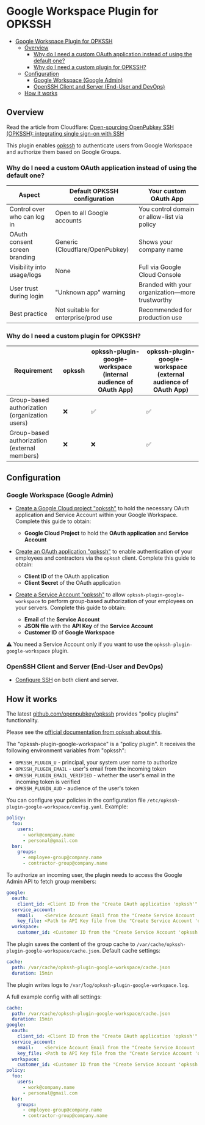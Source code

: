 # Google Workspace Plugin for OPKSSH

- [Google Workspace Plugin for OPKSSH](#google-workspace-plugin-for-opkssh)
  - [Overview](#overview)
    - [Why do I need a custom OAuth application instead of using the default one?](#why-do-i-need-a-custom-oauth-application-instead-of-using-the-default-one)
    - [Why do I need a custom plugin for OPKSSH?](#why-do-i-need-a-custom-plugin-for-opkssh)
  - [Configuration](#configuration)
    - [Google Workspace (Google Admin)](#google-workspace-google-admin)
    - [OpenSSH Client and Server (End-User and DevOps)](#openssh-client-and-server-end-user-and-devops)
  - [How it works](#how-it-works)

## Overview

Read the article from Cloudflare: [Open-sourcing OpenPubkey SSH (OPKSSH): integrating single sign-on with SSH](https://blog.cloudflare.com/open-sourcing-openpubkey-ssh-opkssh-integrating-single-sign-on-with-ssh/)

This plugin enables [opkssh](https://github.com/openpubkey/opkssh) to authenticate users from Google Workspace and authorize them based on Google Groups.

### Why do I need a custom OAuth application instead of using the default one?

| Aspect                        | Default OPKSSH configuration         | Your custom OAuth App                       |
| ----------------------------- | ------------------------------------ | ------------------------------------------- |
| Control over who can log in   | Open to all Google accounts          | You control domain or allow-list via policy |
| OAuth consent screen branding | Generic (Cloudflare/OpenPubkey)      | Shows your company name                     |
| Visibility into usage/logs    | None                                 | Full via Google Cloud Console               |
| User trust during login       | "Unknown app" warning                | Branded with your organization—more trustworthy |
| Best practice                 | Not suitable for enterprise/prod use | Recommended for production use              |

### Why do I need a custom plugin for OPKSSH?

| Requirement                                    | opkssh | opkssh-plugin-google-workspace (internal audience of OAuth App) | opkssh-plugin-google-workspace (external audience of OAuth App) |
| ---------------------------------------------- | ------ | --------------------------------------------------------------- | --------------------------------------------------------------- |
| Group-based authorization (organization users) | :x:    | :white_check_mark:                                              | :white_check_mark:                                              |
| Group-based authorization (external members)   | :x:    | :x:                                                             | :white_check_mark:                                              |

## Configuration

### Google Workspace (Google Admin)

- [Create a Google Cloud project "opkssh"](./doc/google-cloud-project/README.md) to hold the necessary OAuth application and Service Account within your Google Workspace. Complete this guide to obtain:
    - **Google Cloud Project** to hold the **OAuth application** and **Service Account**

- [Create an OAuth application "opkssh"](./doc/google-oauth-application/README.md) to enable authentication of your employees and contractors via the `opkssh` client. Complete this guide to obtain:
    - **Client ID** of the OAuth application
    - **Client Secret** of the OAuth application

- [Create a Service Account "opkssh"](./doc/google-service-account/README.md) to allow `opkssh-plugin-google-workspace` to perform group-based authorization of your employees on your servers. Complete this guide to obtain:
    - **Email** of the **Service Account**
    - **JSON file** with the **API Key** of the **Service Account**
    - **Customer ID** of **Google Workspace**

:warning: You need a Service Account only if you want to use the `opkssh-plugin-google-workspace` plugin.

### OpenSSH Client and Server (End-User and DevOps)

- [Configure SSH](./doc/configure-ssh/README.md) on both client and server.

## How it works

The latest [github.com/openpubkey/opkssh](https://github.com/openpubkey/opkssh) provides "policy plugins" functionality.

Please see the [official documentation from opkssh about this](https://github.com/openpubkey/opkssh/blob/main/docs/policyplugins.md).

The "opkssh-plugin-google-workspace" is a "policy plugin". It receives the following environment variables from "opkssh":
- `OPKSSH_PLUGIN_U` - principal, your system user name to authorize
- `OPKSSH_PLUGIN_EMAIL` - user's email from the incoming token
- `OPKSSH_PLUGIN_EMAIL_VERIFIED` - whether the user's email in the incoming token is verified
- `OPKSSH_PLUGIN_AUD` - audience of the user's token

You can configure your policies in the configuration file `/etc/opkssh-plugin-google-workspace/config.yaml`. Example:
```yaml
policy:
  foo:
    users:
      - work@company.name
      - personal@gmail.com
  bar:
    groups:
      - employee-group@company.name
      - contractor-group@company.name
```

To authorize an incoming user, the plugin needs to access the Google Admin API to fetch group members:
```yaml
google:
  oauth:
    client_id: <Client ID from the "Create OAuth application 'opkssh'" guide>
  service_account:
    email:    <Service Account Email from the "Create Service Account 'opkssh'" guide>
    key_file: <Path to API Key file from the "Create Service Account 'opkssh'" guide>
  workspace:
    customer_id: <Customer ID from the "Create Service Account 'opkssh'" guide>
```

The plugin saves the content of the group cache to `/var/cache/opkssh-plugin-google-workspace/cache.json`.
Default cache settings:
```yaml
cache:
  path: /var/cache/opkssh-plugin-google-workspace/cache.json
  duration: 15min
```

The plugin writes logs to `/var/log/opkssh-plugin-google-workspace.log`.

A full example config with all settings:
```yaml
cache:
  path: /var/cache/opkssh-plugin-google-workspace/cache.json
  duration: 15min
google:
  oauth:
    client_id: <Client ID from the "Create OAuth application 'opkssh'" guide>
  service_account:
    email:    <Service Account Email from the "Create Service Account 'opkssh'" guide>
    key_file: <Path to API Key file from the "Create Service Account 'opkssh'" guide>
  workspace:
    customer_id: <Customer ID from the "Create Service Account 'opkssh'" guide>
policy:
  foo:
    users:
      - work@company.name
      - personal@gmail.com
  bar:
    groups:
      - employee-group@company.name
      - contractor-group@company.name
```
